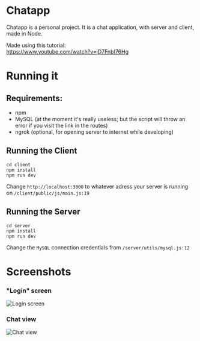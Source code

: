 # Chatapp

Chatapp is a personal project. It is a chat application, with server and client, made in Node.

Made using this tutorial:  
https://www.youtube.com/watch?v=jD7FnbI76Hg

# Running it

## Requirements:
 - npm
 - MySQL (at the moment it's really useless; but the script will throw an error if you visit the link in the routes)
 - ngrok (optional, for opening server to internet while developing)
## Running the Client
```
cd client
npm install
npm run dev
```
Change ```http://localhost:3000``` to whatever adress your server is running on ```/client/public/js/main.js:19```
## Running the Server
```
cd server
npm install
npm run dev
```
Change the ```MySQL``` connection credentials from ```/server/utils/mysql.js:12```

# Screenshots

### "Login" screen  

![Login screen](https://i.imgur.com/ANNNtJb.png)

### Chat view  

![Chat view](https://i.imgur.com/C9AFJZ4.png)

